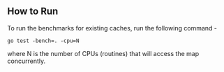 ## How to Run
To run the benchmarks for existing caches, run the following command -
```
go test -bench=. -cpu=N
```
where N is the number of CPUs (routines) that will access the map concurrently.
